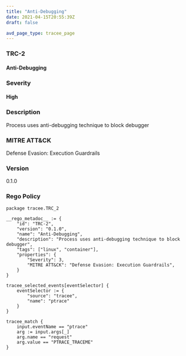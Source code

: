 ```yaml
---
title: "Anti-Debugging"
date: 2021-04-15T20:55:39Z
draft: false

avd_page_type: tracee_page
---
```


### TRC-2
#### Anti-Debugging

### Severity
#### High

### Description
Process uses anti-debugging technique to block debugger

### MITRE ATT&CK
Defense Evasion: Execution Guardrails

### Version
0.1.0

### Rego Policy
```
package tracee.TRC_2

__rego_metadoc__ := {
    "id": "TRC-2",
    "version": "0.1.0",
    "name": "Anti-Debugging",
    "description": "Process uses anti-debugging technique to block debugger",
    "tags": ["linux", "container"],
    "properties": {
        "Severity": 3,
        "MITRE ATT&CK": "Defense Evasion: Execution Guardrails",
    }
}

tracee_selected_events[eventSelector] {
	eventSelector := {
		"source": "tracee",
		"name": "ptrace"
	}
}

tracee_match {
    input.eventName == "ptrace"
    arg := input.args[_]
    arg.name == "request"
    arg.value == "PTRACE_TRACEME"
}
```
